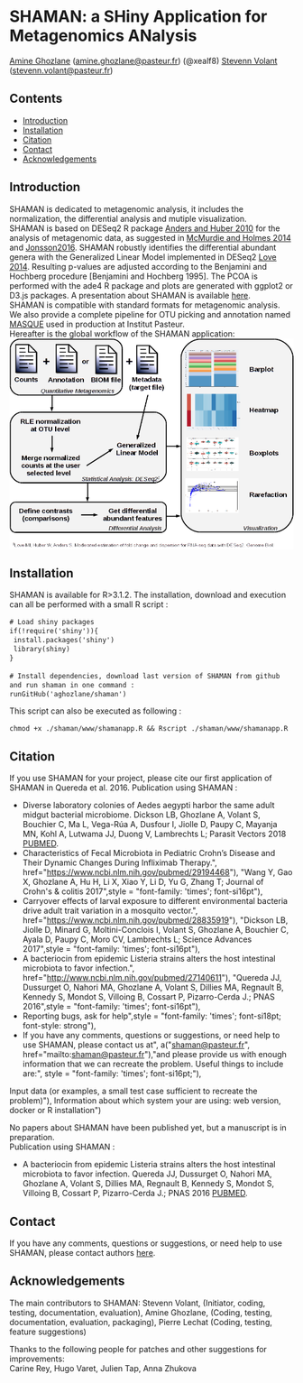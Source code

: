 # SHAMAN: a SHiny Application for Metagenomics ANalysis
[Amine Ghozlane](https://research.pasteur.fr/fr/member/amine-ghozlane/) (amine.ghozlane@pasteur.fr) (@xealf8)
[Stevenn Volant](https://research.pasteur.fr/fr/member/stevenn-volant/) (stevenn.volant@pasteur.fr)  


## Contents

- [Introduction](#introduction)
- [Installation](#installation)
- [Citation](#citation)
- [Contact](#contact)
- [Acknowledgements](#acknowledgements)

## Introduction

SHAMAN is dedicated to metagenomic analysis, it includes the normalization, the differential analysis and mutiple visualization.  
SHAMAN is based on DESeq2 R package [Anders and Huber 2010](http://www.ncbi.nlm.nih.gov/pubmed/20979621) for the analysis of metagenomic data, as suggested in [McMurdie and Holmes 2014](http://www.ncbi.nlm.nih.gov/pmc/articles/PMC3974642/) and [Jonsson2016](http://www.ncbi.nlm.nih.gov/pmc/articles/PMC4727335/).
SHAMAN robustly identifies the differential abundant genera with the Generalized Linear Model implemented in DESeq2 [Love 2014](http://www.ncbi.nlm.nih.gov/pubmed/25516281).
Resulting p-values are adjusted according to the Benjamini and Hochberg procedure [Benjamini and Hochberg 1995].
The PCOA is performed with the ade4 R package and plots are generated with ggplot2 or D3.js packages.
A presentation about SHAMAN is available [here](www/shaman_presentation.pdf).  
SHAMAN is compatible with standard formats for metagenomic analysis. We also provide a complete pipeline for OTU picking and annotation named [MASQUE](https://github.com/aghozlane/masque) used in production at Institut Pasteur.  
Hereafter is the global workflow of the SHAMAN application:  
<img src="www/Workflow.png" align="center" />

## Installation

SHAMAN is available for R>3.1.2. The installation, download and execution can all be performed with a small R script :
```
# Load shiny packages
if(!require('shiny')){
 install.packages('shiny')
 library(shiny)
}

# Install dependencies, download last version of SHAMAN from github and run shaman in one command :
runGitHub('aghozlane/shaman')
```
This script can also be executed as following : 
```
chmod +x ./shaman/www/shamanapp.R && Rscript ./shaman/www/shamanapp.R
```

## Citation

If you use SHAMAN for your project, please cite our first application of SHAMAN in Quereda et al. 2016.
Publication using SHAMAN :  
- Diverse laboratory colonies of Aedes aegypti harbor the same adult midgut bacterial microbiome. Dickson LB, Ghozlane A, Volant S, Bouchier C, Ma L, Vega-Rúa A, Dusfour I, Jiolle D, Paupy C, Mayanja MN, Kohl A, Lutwama JJ, Duong V, Lambrechts L; Parasit Vectors 2018 [PUBMED](https://www.ncbi.nlm.nih.gov/pubmed/29587819").
- Characteristics of Fecal Microbiota in Pediatric Crohn’s Disease and Their Dynamic Changes During Infliximab Therapy.", href="https://www.ncbi.nlm.nih.gov/pubmed/29194468"), "Wang Y, Gao X, Ghozlane A, Hu H, Li X, Xiao Y, Li D, Yu G, Zhang T; Journal of Crohn's & colitis  2017",style = "font-family: 'times'; font-si16pt"),
- Carryover effects of larval exposure to different environmental bacteria drive adult trait variation in a mosquito vector.", href="https://www.ncbi.nlm.nih.gov/pubmed/28835919"), "Dickson LB, Jiolle D, Minard G, Moltini-Conclois I, Volant S, Ghozlane A, Bouchier C, Ayala D, Paupy C, Moro CV, Lambrechts L; Science Advances 2017",style = "font-family: 'times'; font-si16pt"),
- A bacteriocin from epidemic Listeria strains alters the host intestinal microbiota to favor infection.", href="http://www.ncbi.nlm.nih.gov/pubmed/27140611"), "Quereda JJ, Dussurget O, Nahori MA, Ghozlane A, Volant S, Dillies MA, Regnault B, Kennedy S, Mondot S, Villoing B, Cossart P, Pizarro-Cerda J.; PNAS 2016",style = "font-family: 'times'; font-si16pt"),
- Reporting bugs, ask for help",style = "font-family: 'times'; font-si18pt; font-style: strong"),
- If you have any comments, questions or suggestions, or need help to use SHAMAN, please contact us at", a("shaman@pasteur.fr", href="mailto:shaman@pasteur.fr"),"and please provide us with enough information that we can recreate the problem. Useful things to include are:", style = "font-family: 'times'; font-si16pt;"),
                   
Input data (or examples, a small test case sufficient to recreate the problem)"), 
Information about which system your are using: web version, docker or R installation")

No papers about SHAMAN have been published yet, but a manuscript is in preparation.  
Publication using SHAMAN :  
  
- A bacteriocin from epidemic Listeria strains alters the host intestinal microbiota to favor infection. Quereda JJ, Dussurget O, Nahori MA, Ghozlane A, Volant S, Dillies MA, Regnault B, Kennedy S, Mondot S, Villoing B, Cossart P, Pizarro-Cerda J.; PNAS 2016 [PUBMED](http://www.ncbi.nlm.nih.gov/pubmed/27140611).


## Contact

If you have any comments, questions or suggestions, or need help to use SHAMAN, please contact authors [here](shaman@pasteur.fr).

## Acknowledgements

The main contributors to SHAMAN:
Stevenn Volant, (Initiator, coding, testing, documentation, evaluation),
Amine Ghozlane, (Coding, testing, documentation, evaluation, packaging),
Pierre Lechat (Coding, testing, feature suggestions)  

Thanks to the following people for patches and other suggestions for improvements:  
Carine Rey, Hugo Varet, Julien Tap, Anna Zhukova

